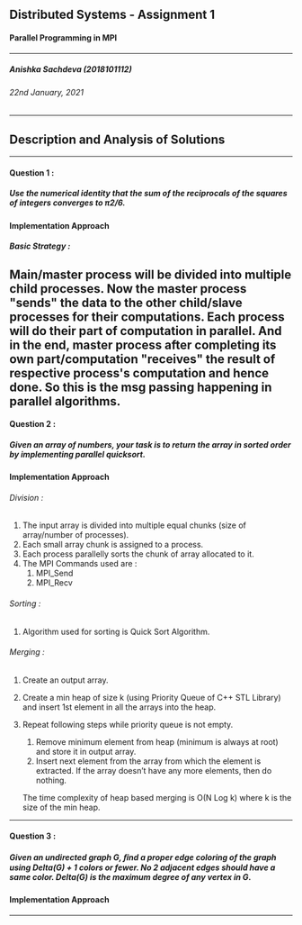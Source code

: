 ## Distributed Systems - Assignment 1 
####  Parallel Programming in MPI
---
##### Anishka Sachdeva (2018101112)
###### 22nd January, 2021
---
## Description and Analysis of Solutions
---
#### Question 1 :
##### Use the numerical identity that the sum of the reciprocals of the squares of integers converges to π2/6.
#### Implementation Approach

##### Basic Strategy :
Main/master process will be divided into multiple child processes. Now the master process "sends" the data to the other child/slave processes for their computations. Each process will do their part of computation in parallel. And in the end, master process after completing its own part/computation "receives" the result of respective process's computation and hence done. So this is the msg passing happening in parallel algorithms.
---
#### Question 2 :
##### Given an array of numbers, your task is to return the array in sorted order by implementing parallel quicksort.
#### Implementation Approach

###### Division :
1. The input array is divided into multiple equal chunks (size of array/number of processes).
2. Each small array chunk is assigned to a process.
3. Each process parallelly sorts the chunk of array allocated to it.
4. The MPI Commands used are : 
    1. MPI_Send
    2. MPI_Recv
###### Sorting :
1. Algorithm used for sorting is Quick Sort Algorithm.
###### Merging :
1. Create an output array.
2. Create a min heap of size k (using Priority Queue of C++ STL Library) and insert 1st element in all the arrays into the heap.
3. Repeat following steps while priority queue is not empty.
    1. Remove minimum element from heap (minimum is always at root) and store it in output array.
    2. Insert next element from the array from which the element is extracted. If the array doesn’t have any more elements, then do nothing.

    The time complexity of heap based merging is O(N Log k) where k is the size of the min heap. 


---
#### Question 3 :
##### Given an undirected graph G, ﬁnd a proper edge coloring of the graph using Delta(G) + 1 colors or fewer. No 2 adjacent edges should have a same color. Delta(G) is the maximum degree of any vertex in G.
#### Implementation Approach 

---